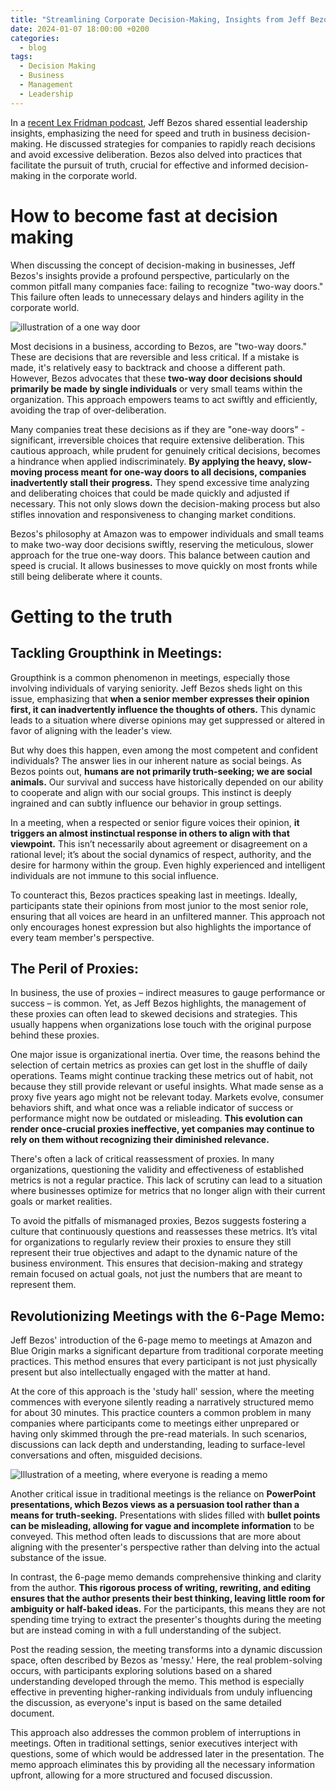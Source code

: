 ```yaml
---
title: "Streamlining Corporate Decision-Making, Insights from Jeff Bezos"
date: 2024-01-07 18:00:00 +0200
categories:
  - blog
tags:
  - Decision Making
  - Business
  - Management
  - Leadership
---
```


In a [recent Lex Fridman podcast](https://youtu.be/DcWqzZ3I2cY?si=n8Q9-EhUMpbKphL4), Jeff Bezos shared essential leadership insights, emphasizing the need for speed and truth in business decision-making. He discussed strategies for companies to rapidly reach decisions and avoid excessive deliberation. Bezos also delved into practices that facilitate the pursuit of truth, crucial for effective and informed decision-making in the corporate world.

# How to become fast at decision making
When discussing the concept of decision-making in businesses, Jeff Bezos's insights provide a profound perspective, particularly on the common pitfall many companies face: failing to recognize "two-way doors." This failure often leads to unnecessary delays and hinders agility in the corporate world.

![illustration of a one way door](/assets/images/decision_making/one-way-door.png)

Most decisions in a business, according to Bezos, are "two-way doors." These are decisions that are reversible and less critical. If a mistake is made, it's relatively easy to backtrack and choose a different path. However, Bezos advocates that these **two-way door decisions should primarily be made by single individuals** or very small teams within the organization. This approach empowers teams to act swiftly and efficiently, avoiding the trap of over-deliberation.

Many companies treat these decisions as if they are "one-way doors" - significant, irreversible choices that require extensive deliberation. This cautious approach, while prudent for genuinely critical decisions, becomes a hindrance when applied indiscriminately. **By applying the heavy, slow-moving process meant for one-way doors to all decisions, companies inadvertently stall their progress.** They spend excessive time analyzing and deliberating choices that could be made quickly and adjusted if necessary. This not only slows down the decision-making process but also stifles innovation and responsiveness to changing market conditions.

Bezos's philosophy at Amazon was to empower individuals and small teams to make two-way door decisions swiftly, reserving the meticulous, slower approach for the true one-way doors. This balance between caution and speed is crucial. It allows businesses to move quickly on most fronts while still being deliberate where it counts.


# Getting to the truth

## Tackling Groupthink in Meetings:
Groupthink is a common phenomenon in meetings, especially those involving individuals of varying seniority. Jeff Bezos sheds light on this issue, emphasizing that **when a senior member expresses their opinion first, it can inadvertently influence the thoughts of others.** This dynamic leads to a situation where diverse opinions may get suppressed or altered in favor of aligning with the leader's view.

But why does this happen, even among the most competent and confident individuals? The answer lies in our inherent nature as social beings. As Bezos points out, **humans are not primarily truth-seeking; we are social animals.** Our survival and success have historically depended on our ability to cooperate and align with our social groups. This instinct is deeply ingrained and can subtly influence our behavior in group settings.

In a meeting, when a respected or senior figure voices their opinion, **it triggers an almost instinctual response in others to align with that viewpoint.** This isn’t necessarily about agreement or disagreement on a rational level; it’s about the social dynamics of respect, authority, and the desire for harmony within the group. Even highly experienced and intelligent individuals are not immune to this social influence.

To counteract this, Bezos practices speaking last in meetings. Ideally, participants state their opinions from most junior to the most senior role, ensuring that all voices are heard in an unfiltered manner. This approach not only encourages honest expression but also highlights the importance of every team member's perspective.

## The Peril of Proxies:
In business, the use of proxies – indirect measures to gauge performance or success – is common. Yet, as Jeff Bezos highlights, the management of these proxies can often lead to skewed decisions and strategies. This usually happens when organizations lose touch with the original purpose behind these proxies.

One major issue is organizational inertia. Over time, the reasons behind the selection of certain metrics as proxies can get lost in the shuffle of daily operations. Teams might continue tracking these metrics out of habit, not because they still provide relevant or useful insights. What made sense as a proxy five years ago might not be relevant today. Markets evolve, consumer behaviors shift, and what once was a reliable indicator of success or performance might now be outdated or misleading. **This evolution can render once-crucial proxies ineffective, yet companies may continue to rely on them without recognizing their diminished relevance.**

There's often a lack of critical reassessment of proxies. In many organizations, questioning the validity and effectiveness of established metrics is not a regular practice. This lack of scrutiny can lead to a situation where businesses optimize for metrics that no longer align with their current goals or market realities.

To avoid the pitfalls of mismanaged proxies, Bezos suggests fostering a culture that continuously questions and reassesses these metrics. It’s vital for organizations to regularly review their proxies to ensure they still represent their true objectives and adapt to the dynamic nature of the business environment. This ensures that decision-making and strategy remain focused on actual goals, not just the numbers that are meant to represent them.

## Revolutionizing Meetings with the 6-Page Memo:

Jeff Bezos' introduction of the 6-page memo to meetings at Amazon and Blue Origin marks a significant departure from traditional corporate meeting practices. This method ensures that every participant is not just physically present but also intellectually engaged with the matter at hand.

At the core of this approach is the 'study hall' session, where the meeting commences with everyone silently reading a narratively structured memo for about 30 minutes. This practice counters a common problem in many companies where participants come to meetings either unprepared or having only skimmed through the pre-read materials. In such scenarios, discussions can lack depth and understanding, leading to surface-level conversations and often, misguided decisions.

![Illustration of a meeting, where everyone is reading a memo](/assets/images/decision_making/6-page-memo.png)

Another critical issue in traditional meetings is the reliance on **PowerPoint presentations, which Bezos views as a persuasion tool rather than a means for truth-seeking.** Presentations with slides filled with **bullet points can be misleading, allowing for vague and incomplete information** to be conveyed. This method often leads to discussions that are more about aligning with the presenter's perspective rather than delving into the actual substance of the issue.

In contrast, the 6-page memo demands comprehensive thinking and clarity from the author. **This rigorous process of writing, rewriting, and editing ensures that the author presents their best thinking, leaving little room for ambiguity or half-baked ideas.** For the participants, this means they are not spending time trying to extract the presenter's thoughts during the meeting but are instead coming in with a full understanding of the subject.

Post the reading session, the meeting transforms into a dynamic discussion space, often described by Bezos as 'messy.' Here, the real problem-solving occurs, with participants exploring solutions based on a shared understanding developed through the memo. This method is especially effective in preventing higher-ranking individuals from unduly influencing the discussion, as everyone's input is based on the same detailed document.

This approach also addresses the common problem of interruptions in meetings. Often in traditional settings, senior executives interject with questions, some of which would be addressed later in the presentation. The memo approach eliminates this by providing all the necessary information upfront, allowing for a more structured and focused discussion.
